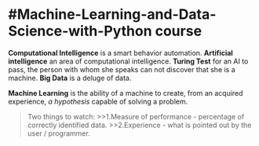 #Machine-Learning-and-Data-Science-with-Python course
=============================

**Computational Intelligence** is a smart behavior automation.
**Artificial intelligence** an area of computational intelligence.
**Turing Test** for an AI to pass, the person with whom she speaks can not discover that she is a machine.
**Big Data** is a deluge of data.

**Machine Learning** is the ability of a machine to create, from an acquired experience, _a hypothesis_ capable of solving a problem.
>Two things to watch:
	>>1.Measure of performance - percentage of correctly identified data.
	>>2.Experience - what is pointed out by the user / programmer.